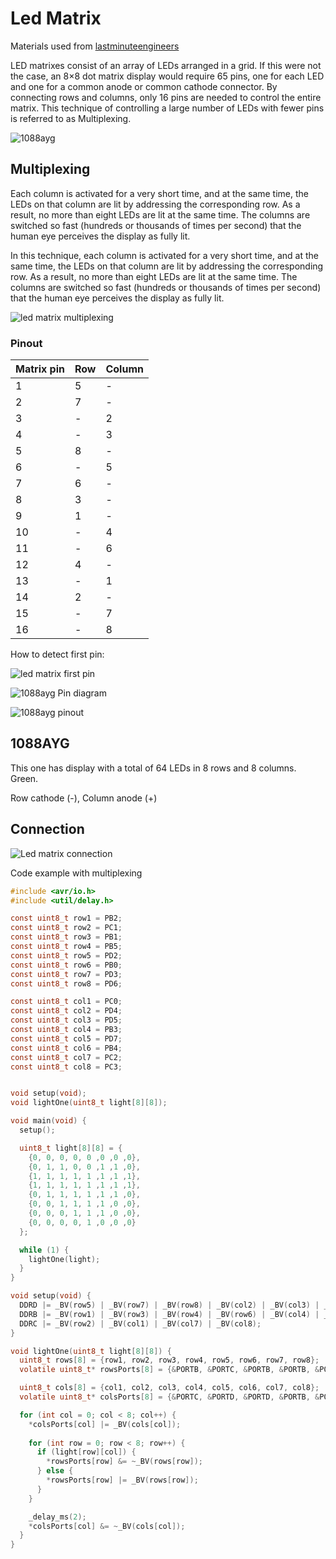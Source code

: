 # Led Matrix
Materials used from [lastminuteengineers](https://lastminuteengineers.com/max7219-dot-matrix-arduino-tutorial/)

LED matrixes consist of an array of LEDs arranged in a grid. If this were not the case, an 8×8 dot matrix display would require 65 pins, one for each LED and one for a common anode or common cathode connector. By connecting rows and columns, only 16 pins are needed to control the entire matrix. This technique of controlling a large number of LEDs with fewer pins is referred to as Multiplexing.

![1088ayg](./assets/1088ayg.jpg)

## Multiplexing 
Each column is activated for a very short time, and at the same time, the LEDs on that column are lit by addressing the corresponding row. As a result, no more than eight LEDs are lit at the same time. The columns are switched so fast (hundreds or thousands of times per second) that the human eye perceives the display as fully lit.

In this technique, each column is activated for a very short time, and at the same time, the LEDs on that column are lit by addressing the corresponding row. As a result, no more than eight LEDs are lit at the same time. The columns are switched so fast (hundreds or thousands of times per second) that the human eye perceives the display as fully lit.

![led matrix multiplexing](./assets/LED-Matrix-Display-Working-Animation-Persistence-of-Vision.gif)

### Pinout

| Matrix pin | Row | Column |
| ---------- | --- | ------ |
| 1          | 5   | -      |
| 2          | 7   | -      |
| 3          | -   | 2      |
| 4          | -   | 3      |
| 5          | 8   | -      |
| 6          | -   | 5      |
| 7          | 6   | -      |
| 8          | 3   | -      |
| 9          | 1   | -      |
| 10         | -   | 4      |
| 11         | -   | 6      |
| 12         | 4   | -      |
| 13         | -   | 1      |
| 14         | 2   | -      |
| 15         | -   | 7      |
| 16         | -   | 8      |

How to detect first pin:

![led matrix first pin](./assets/led-matrix-first-pin.jpg)

![1088ayg Pin diagram](./assets/SH1088AS-Pin-Diagram.png)

![1088ayg pinout](./assets/1088AS_pinout.png)

## 1088AYG
This one has display with a total of 64 LEDs in 8 rows and 8 columns. Green.

Row cathode (-), Column anode (+)

## Connection

![Led matrix connection](./assets/led-matrix-circuit.svg)

Code example with multiplexing
```c
#include <avr/io.h>
#include <util/delay.h>

const uint8_t row1 = PB2;
const uint8_t row2 = PC1;
const uint8_t row3 = PB1;
const uint8_t row4 = PB5;
const uint8_t row5 = PD2;
const uint8_t row6 = PB0;
const uint8_t row7 = PD3;
const uint8_t row8 = PD6;

const uint8_t col1 = PC0;
const uint8_t col2 = PD4;
const uint8_t col3 = PD5;
const uint8_t col4 = PB3;
const uint8_t col5 = PD7;
const uint8_t col6 = PB4;
const uint8_t col7 = PC2;
const uint8_t col8 = PC3;


void setup(void);
void lightOne(uint8_t light[8][8]);

void main(void) {
  setup();

  uint8_t light[8][8] = {
    {0, 0, 0, 0, 0 ,0 ,0 ,0},
    {0, 1, 1, 0, 0 ,1 ,1 ,0},
    {1, 1, 1, 1, 1 ,1 ,1 ,1},
    {1, 1, 1, 1, 1 ,1 ,1 ,1},
    {0, 1, 1, 1, 1 ,1 ,1 ,0},
    {0, 0, 1, 1, 1 ,1 ,0 ,0},
    {0, 0, 0, 1, 1 ,1 ,0 ,0},
    {0, 0, 0, 0, 1 ,0 ,0 ,0}
  };

  while (1) {
    lightOne(light);
  }
}

void setup(void) {
  DDRD |= _BV(row5) | _BV(row7) | _BV(row8) | _BV(col2) | _BV(col3) | _BV(col5);
  DDRB |= _BV(row1) | _BV(row3) | _BV(row4) | _BV(row6) | _BV(col4) | _BV(col6);
  DDRC |= _BV(row2) | _BV(col1) | _BV(col7) | _BV(col8);
}

void lightOne(uint8_t light[8][8]) {
  uint8_t rows[8] = {row1, row2, row3, row4, row5, row6, row7, row8};
  volatile uint8_t* rowsPorts[8] = {&PORTB, &PORTC, &PORTB, &PORTB, &PORTD, &PORTB, &PORTD, &PORTD};

  uint8_t cols[8] = {col1, col2, col3, col4, col5, col6, col7, col8};
  volatile uint8_t* colsPorts[8] = {&PORTC, &PORTD, &PORTD, &PORTB, &PORTD, &PORTB, &PORTC, &PORTC};

  for (int col = 0; col < 8; col++) {
    *colsPorts[col] |= _BV(cols[col]);
  
    for (int row = 0; row < 8; row++) {
      if (light[row][col]) {
        *rowsPorts[row] &= ~_BV(rows[row]);
      } else {
        *rowsPorts[row] |= _BV(rows[row]);
      }
    }

    _delay_ms(2);
    *colsPorts[col] &= ~_BV(cols[col]);
  }
}
```